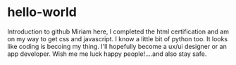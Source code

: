 # hello-world
Introduction to github
Miriam here, I completed the html certification and am on my way to get css and javascript. I know a little bit of python too.
It looks like coding is becoing my thing. I'll hopefully become a ux/ui designer or an app developer.
Wish me me luck happy people!....and also stay safe. 
